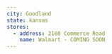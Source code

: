 ```yaml
---
city: Goodland
state: kansas
stores:
  - address: 2160 Commerce Road
    name: Walmart - COMING SOON
---
```

